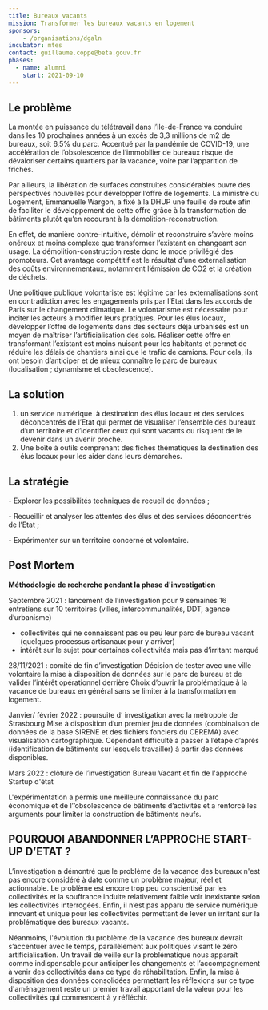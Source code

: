 ```yaml
---
title: Bureaux vacants
mission: Transformer les bureaux vacants en logement
sponsors: 
    - /organisations/dgaln
incubator: mtes
contact: guillaume.coppe@beta.gouv.fr
phases:
  - name: alumni
    start: 2021-09-10
---
```

## Le problème

La montée en puissance du télétravail dans l’Ile-de-France va conduire dans les 10 prochaines années à un excès de 3,3 millions de m2 de bureaux, soit 6,5% du parc. Accentué par la pandémie de COVID-19, une accélération de l’obsolescence de l’immobilier de bureaux risque de dévaloriser certains quartiers par la vacance, voire par l’apparition de friches.

Par ailleurs, la libération de surfaces construites considérables ouvre des perspectives nouvelles pour développer l’offre de logements. La ministre du Logement, Emmanuelle Wargon, a fixé à la DHUP une feuille de route afin de faciliter le développement de cette offre grâce à la transformation de bâtiments plutôt qu’en recourant à la démolition-reconstruction.

En effet, de manière contre-intuitive, démolir et reconstruire s’avère moins onéreux et moins complexe que transformer l’existant en changeant son usage. La démolition-construction reste donc le mode privilégié des promoteurs. Cet avantage compétitif est le résultat d’une externalisation des coûts environnementaux, notamment l’émission de CO2 et la création de déchets.

Une politique publique volontariste est légitime car les externalisations sont en contradiction avec les engagements pris par l’Etat dans les accords de Paris sur le changement climatique. Le volontarisme est nécessaire pour inciter les acteurs à modifier leurs pratiques. Pour les élus locaux, développer l’offre de logements dans des secteurs déjà urbanisés est un moyen de maîtriser l’artificialisation des sols. Réaliser cette offre en transformant l’existant est moins nuisant pour les habitants et permet de réduire les délais de chantiers ainsi que le trafic de camions. Pour cela, ils ont besoin d’anticiper et de mieux connaître le parc de bureaux (localisation ; dynamisme et obsolescence).

## La solution

1. un service numérique  à destination des élus locaux et des services déconcentrés de l’Etat qui permet de visualiser l’ensemble des bureaux d’un territoire et d’identifier ceux qui sont vacants ou risquent de le devenir dans un avenir proche.   
2. Une boîte à outils comprenant des fiches thématiques la destination des élus locaux pour les aider dans leurs démarches.

## La stratégie

\- Explorer les possibilités techniques de recueil de données ;

\- Recueillir et analyser les attentes des élus et des services déconcentrés de l’Etat ;

\- Expérimenter sur un territoire concerné et volontaire.

## Post Mortem

**Méthodologie de recherche pendant la phase d'investigation**

Septembre 2021 : lancement de l’investigation pour 9 semaines
16 entretiens sur 10 territoires (villes, intercommunalités, DDT, agence d’urbanisme)
- collectivités qui ne connaissent pas ou peu leur parc de bureau vacant (quelques processus artisanaux pour y arriver)
- intérêt sur le sujet pour certaines collectivités mais pas d’irritant marqué

28/11/2021 : comité de fin d’investigation
Décision de tester avec une ville volontaire la mise à disposition de données sur le parc de bureau et de valider l’intérêt opérationnel derrière 
Choix d’ouvrir la problématique à la vacance de bureaux en général sans se limiter à la transformation en logement.

Janvier/ février 2022 : poursuite d’ investigation avec la métropole de Strasbourg
Mise à disposition d’un premier jeu de données (combinaison de données de la base SIRENE et des fichiers fonciers du CEREMA) avec visualisation cartographique.
Cependant difficulté à passer à l’étape d’après (identification de bâtiments sur lesquels travailler) à partir des données disponibles.

Mars 2022 : clôture de l’investigation Bureau Vacant et fin de l'approche Startup d'état

L'expérimentation a permis une meilleure connaissance du parc économique et de l’’obsolescence de bâtiments d’activités et a renforcé les arguments pour limiter la construction de bâtiments neufs.

## POURQUOI ABANDONNER L’APPROCHE START-UP D’ETAT ?
L’investigation a démontré que le problème de la vacance des bureaux n'est pas encore considéré à date comme un problème majeur, réel et actionnable.
Le problème est encore trop peu conscientisé par les collectivités et la souffrance induite relativement faible voir inexistante selon les collectivités interrogées.
Enfin, il n’est pas apparu de service numérique innovant et unique pour les collectivités permettant de lever un irritant sur la problématique des bureaux vacants. 

Néanmoins, l'évolution du problème de la vacance des bureaux devrait s’accentuer avec le temps, parallèlement aux politiques visant le zéro artificialisation. 
Un travail de veille sur la problématique nous apparaît comme indispensable pour anticiper les changements et l’accompagnement à venir des collectivités dans ce type de réhabilitation.
Enfin, la mise à disposition des données consolidées permettant les réflexions sur ce type d'aménagement reste un premier travail apportant de la valeur pour les collectivités qui commencent à y réfléchir.

